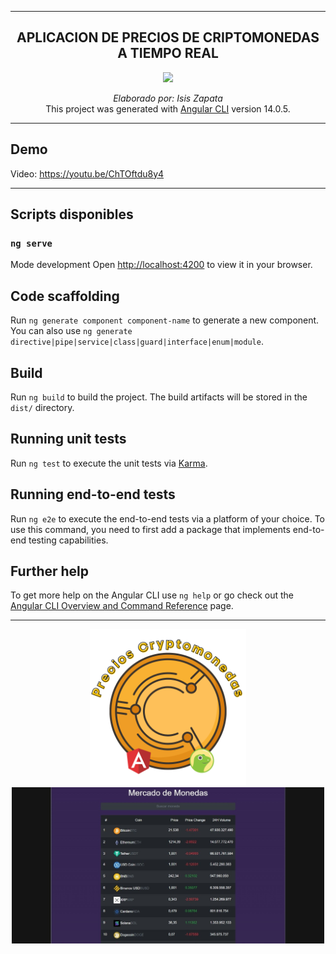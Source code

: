 ---------------------

<div align="center" >

## APLICACION DE PRECIOS DE CRIPTOMONEDAS A TIEMPO REAL


<img src="https://upload.wikimedia.org/wikipedia/commons/thumb/c/cf/Angular_full_color_logo.svg/640px-Angular_full_color_logo.svg.png" height="250px">

<i>Elaborado por: Isis Zapata</i>
<br>
This project was generated with [Angular CLI](https://github.com/angular/angular-cli) version 14.0.5.
</div>

---------------------
## Demo

Video: https://youtu.be/ChTOftdu8y4

---------------

## Scripts disponibles

### `ng serve`
Mode development
Open [http://localhost:4200](http://localhost:4200/) to view it in your browser.

## Code scaffolding

Run `ng generate component component-name` to generate a new component. You can also use `ng generate directive|pipe|service|class|guard|interface|enum|module`.

## Build

Run `ng build` to build the project. The build artifacts will be stored in the `dist/` directory.

## Running unit tests

Run `ng test` to execute the unit tests via [Karma](https://karma-runner.github.io).

## Running end-to-end tests

Run `ng e2e` to execute the end-to-end tests via a platform of your choice. To use this command, you need to first add a package that implements end-to-end testing capabilities.

## Further help

To get more help on the Angular CLI use `ng help` or go check out the [Angular CLI Overview and Command Reference](https://angular.io/cli) page.

---------------

<div align="center" >
<img src="https://github.com/isinicolle/Angular_PrecioCriptoMonedas/blob/main/angular-coingecko-api/src/assets/icon.png" height="250px">

<img src="https://github.com/isinicolle/Angular_PrecioCriptoMonedas/blob/main/angular-coingecko-api/src/assets/proyecto-mercadodemonedas.jpeg" height="250px" alt="Imagen del proyecto">

</div>




